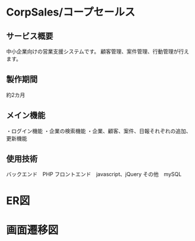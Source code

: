 # CorpSales/コープセールス
## サービス概要
中小企業向けの営業支援システムです。
顧客管理、案件管理、行動管理が行えます。

## 製作期間
約2カ月

## メイン機能
・ログイン機能
・企業の検索機能
・企業、顧客、案件、日報それぞれの追加、更新機能

## 使用技術
バックエンド　PHP
フロントエンド　javascript、jQuery
その他　mySQL

# ER図

# 画面遷移図



